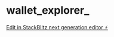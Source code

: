 # wallet_explorer_

[Edit in StackBlitz next generation editor ⚡️](https://stackblitz.com/~/github.com/nebotfj/wallet_explorer_)